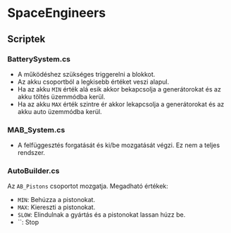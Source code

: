 # SpaceEngineers

## Scriptek

### BatterySystem.cs

 - A működéshez szükséges triggerelni a blokkot.
 - Az akku csoportból a legkisebb értéket veszi alapul.
 - Ha az akku `MIN` érték alá esik akkor bekapcsolja a generátorokat és az akku töltés üzemmódba kerül.
 - Ha az akku `MAX` érték szintre ér akkor lekapcsolja a generátorokat és az akku auto üzemmódba kerül.

### MAB_System.cs

 - A felfüggesztés forgatását és ki/be mozgatását végzi. Ez nem a teljes rendszer.

### AutoBuilder.cs

Az `AB_Pistons` csoportot mozgatja.
Megadható értékek:
 - `MIN`: Behúzza a pistonokat.
 - `MAX`: Kiereszti a pistonokat.
 - `SLOW`: Elindulnak a gyártás és a pistonokat lassan húzz be.
 - ``: Stop
